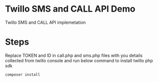 # Twillo SMS and CALL API Demo
Twillo SMS and CALL API implemetation

# Steps

Replace TOKEN and ID in call.php and sms.php files with you details collected from twillo console and run below command to install twillo php sdk

``
composer install
``
